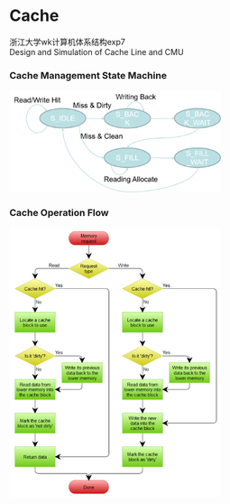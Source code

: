# Cache
浙江大学wk计算机体系结构exp7  
Design and Simulation of Cache Line and CMU

### Cache Management State Machine
<img src="https://github.com/cyjjj/Cache/blob/main/Cache%20Management%20State%20Machine.png" width=375 alt="Cache Management State Machine" />

### Cache Operation Flow
<img src="https://github.com/cyjjj/Cache/blob/main/Cache%20Operation%20Flow.png" width=375 alt="Cache Operation Flow" />

